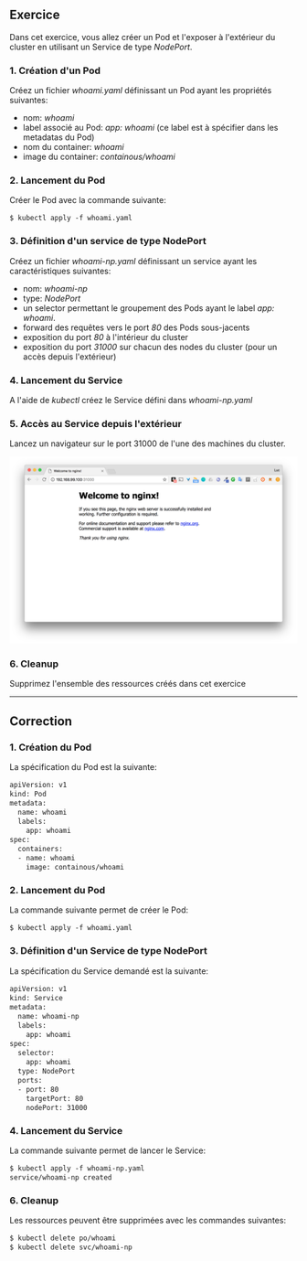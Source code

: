 ## Exercice

Dans cet exercice, vous allez créer un Pod et l'exposer à l'extérieur du cluster en utilisant un Service de type *NodePort*.

### 1. Création d'un Pod


Créez un fichier *whoami.yaml* définissant un Pod ayant les propriétés suivantes:
- nom: *whoami*
- label associé au Pod: *app: whoami* (ce label est à spécifier dans les metadatas du Pod)
- nom du container: *whoami*
- image du container: *containous/whoami*

### 2. Lancement du Pod

Créer le Pod avec la commande suivante:

```
$ kubectl apply -f whoami.yaml
```

### 3. Définition d'un service de type NodePort

Créez un fichier *whoami-np.yaml* définissant un service ayant les caractéristiques suivantes:
- nom: *whoami-np*
- type: *NodePort*
- un selector permettant le groupement des Pods ayant le label *app: whoami*.
- forward des requêtes vers le port *80* des Pods sous-jacents
- exposition du port *80* à l'intérieur du cluster
- exposition du port *31000* sur chacun des nodes du cluster (pour un accès depuis l'extérieur)

### 4. Lancement du Service

A l'aide de *kubectl* créez le Service défini dans *whoami-np.yaml*

### 5. Accès au Service depuis l'extérieur

Lancez un navigateur sur le port 31000 de l'une des machines du cluster.

![Service NodePort](./images/service_NodePort.png)

### 6. Cleanup

Supprimez l'ensemble des ressources créés dans cet exercice

---


## Correction

### 1. Création du Pod

La spécification du Pod est la suivante:

```
apiVersion: v1
kind: Pod
metadata:
  name: whoami
  labels:
    app: whoami
spec:
  containers:
  - name: whoami
    image: containous/whoami
```

### 2. Lancement du Pod

La commande suivante permet de créer le Pod:

```
$ kubectl apply -f whoami.yaml
```

### 3. Définition d'un Service de type NodePort

La spécification du Service demandé est la suivante:

```
apiVersion: v1
kind: Service
metadata:
  name: whoami-np
  labels:
    app: whoami
spec:
  selector:
    app: whoami
  type: NodePort
  ports:
  - port: 80
    targetPort: 80
    nodePort: 31000
```

### 4. Lancement du Service

La commande suivante permet de lancer le Service:

```
$ kubectl apply -f whoami-np.yaml
service/whoami-np created
```

### 6. Cleanup

Les ressources peuvent être supprimées avec les commandes suivantes:

```
$ kubectl delete po/whoami
$ kubectl delete svc/whoami-np
```
